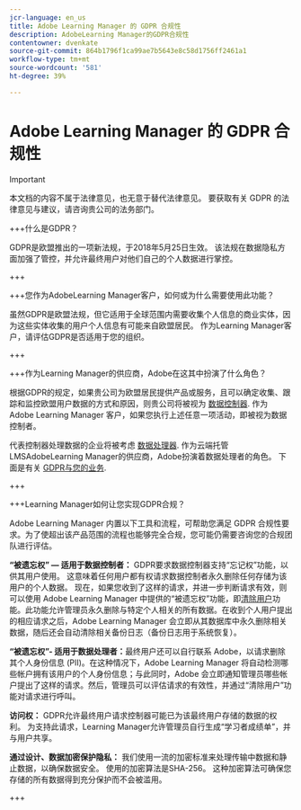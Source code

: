 ```yaml
---
jcr-language: en_us
title: Adobe Learning Manager 的 GDPR 合规性
description: AdobeLearning Manager的GDPR合规性
contentowner: dvenkate
source-git-commit: 864b1796f1ca99ae7b5643e8c58d1756ff2461a1
workflow-type: tm+mt
source-wordcount: '581'
ht-degree: 39%

---
```




# Adobe Learning Manager 的 GDPR 合规性

>[!IMPORTANT]
>
>本文档的内容不属于法律意见，也无意于替代法律意见。 要获取有关 GDPR 的法律意见与建议，请咨询贵公司的法务部门。

+++什么是GDPR？

GDPR是欧盟推出的一项新法规，于2018年5月25日生效。 该法规在数据隐私方面加强了管控，并允许最终用户对他们自己的个人数据进行掌控。

+++

+++您作为AdobeLearning Manager客户，如何或为什么需要使用此功能？

虽然GDPR是欧盟法规，但它适用于全球范围内需要收集个人信息的商业实体，因为这些实体收集的用户个人信息有可能来自欧盟居民。  作为Learning Manager客户，请评估GDPR是否适用于您的组织。

+++

+++作为Learning Manager的供应商，Adobe在这其中扮演了什么角色？

根据GDPR的规定，如果贵公司为欧盟居民提供产品或服务，且可以确定收集、跟踪和监控欧盟用户数据的方式和原因，则贵公司将被视为 [数据控制器](https://gdpr-info.eu/art-24-gdpr/). 作为 Adobe Learning Manager 客户，如果您执行上述任意一项活动，即被视为数据控制者。

代表控制器处理数据的企业将被考虑  [数据处理器](https://gdpr-info.eu/art-28-gdpr/). 作为云端托管LMSAdobeLearning Manager的供应商，Adobe扮演着数据处理者的角色。 下面是有关  [GDPR与您的业务](https://www.adobe.com/privacy/general-data-protection-regulation.html).

+++

+++Learning Manager如何让您实现GDPR合规？

Adobe Learning Manager 内置以下工具和流程，可帮助您满足 GDPR 合规性要求。为了使超出该产品范围的流程也能够完全合规，您可能仍需要咨询您的合规团队进行评估。

**“被遗忘权” — 适用于数据控制者：** GDPR要求数据控制器支持“忘记权”功能，以供其用户使用。 这意味着任何用户都有权请求数据控制者永久删除任何存储为该用户的个人数据。 现在，如果您收到了这样的请求，并进一步判断请求有效，则可以使用 Adobe Learning Manager 中提供的“被遗忘权”功能，即[清除用户](../administrators/feature-summary/purge-users.md)功能。此功能允许管理员永久删除与特定个人相关的所有数据。在收到个人用户提出的相应请求之后，Adobe Learning Manager 会立即从其数据库中永久删除相关数据，随后还会自动清除相关备份日志（备份日志用于系统恢复）。

**“被遗忘权”- 适用于数据处理者：**&#x200B;最终用户还可以自行联系 Adobe，以请求删除其个人身份信息 (PII)。在这种情况下，Adobe Learning Manager 将自动检测哪些帐户拥有该用户的个人身份信息；与此同时，Adobe 会立即通知管理员哪些帐户提出了这样的请求。然后，管理员可以评估请求的有效性，并通过“清除用户”功能对请求进行呼叫。

**访问权：** GDPR允许最终用户请求控制器可能已为该最终用户存储的数据的权利。 为支持此请求，Learning Manager允许管理员自行生成“学习者成绩单”，并与用户共享。

**通过设计、数据加密保护隐私：** 我们使用一流的加密标准来处理传输中数据和静止数据，以确保数据安全。 使用的加密算法是SHA-256。 这种加密算法可确保您存储的所有数据得到充分保护而不会被滥用。

+++

